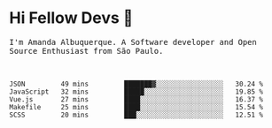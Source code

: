 # Hi Fellow Devs :wave:
   
<p>
  <samp>
    I'm Amanda Albuquerque. A Software developer and Open Source Enthusiast from São Paulo.
  </samp>

  
<!--   [![Twitter Follow](https://img.shields.io/twitter/follow/alalbux?style=social)](https://www.twitter.com/alalbux)
  [![Linkedin Badge](https://img.shields.io/badge/-alalbux-blue?style=flat-square&logo=Linkedin&logoColor=white&link=https://www.linkedin.com/in/alalbux/)](https://www.linkedin.com/in/alalbux/)
  [![Medium Badge](https://img.shields.io/badge/-alalbux-black?style=flat-square&logo=Medium&logoColor=white&link=https://medium.com/@alalbux)](https://medium.com/@alalbux) -->
</p>

  <br/>
  

<!--START_SECTION:waka-->
```text
JSON         49 mins         ███████▓░░░░░░░░░░░░░░░░░   30.24 % 
JavaScript   32 mins         █████░░░░░░░░░░░░░░░░░░░░   19.85 % 
Vue.js       27 mins         ████░░░░░░░░░░░░░░░░░░░░░   16.37 % 
Makefile     25 mins         ████░░░░░░░░░░░░░░░░░░░░░   15.54 % 
SCSS         20 mins         ███░░░░░░░░░░░░░░░░░░░░░░   12.51 % 
```
<!--END_SECTION:waka-->

